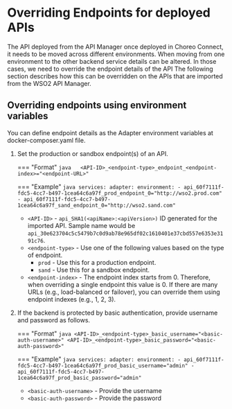 # Overriding Endpoints for deployed APIs

The API deployed from the API Manager once deployed in Choreo Connect, it needs to be moved across different environments. When moving from one environment to the other backend service details can be altered. In those cases, we need to override the endpoint details of the API
The following section describes how this can be overridden on the APIs that are imported from the WSO2 API Manager.

## Overriding endpoints using environment variables 

You can define endpoint details as the Adapter environment variables at docker-composer.yaml file.

1. Set the production or sandbox endpoint(s) of an API.

    === "Format" 
        ``` java  
        <API-ID>_<endpoint-type>_endpoint_<endpoint-index>="<endpoint-URL>" 
        ```

    === "Example"
        ``` java
        services:
            adapter:
                environment:
                - api_60f7111f-fdc5-4cc7-b497-1cea64c6a97f_prod_endpoint_0="http://wso2.prod.com"
                - api_60f7111f-fdc5-4cc7-b497-1cea64c6a97f_sand_endpoint_0="http://wso2.sand.com"
        ```
    
    - `<API-ID>` - `api_SHA1(<apiName>:<apiVersion>)` ID generated for the imported API. Sample name would be `api_30e623704c5c5479b7c0d9ab78e965df02c1610401e37cbd557e6353e3191c76`.
    - `<endpoint-type>` - Use one of the following values based on the type of endpoint.
        - `prod` - Use this for a production endpoint.
        - `sand` - Use this for a sandbox endpoint.
    - `<endpoint-index>` - The endpoint index starts from 0. Therefore, when overriding a single endpoint this value is 0. If there are many URLs (e.g., load-balanced or failover), you can override them using endpoint indexes (e.g., 1, 2, 3).


        
2. If the backend is protected by basic authentication, provide username and password as follows.
    
    === "Format"
        ``` java
        <API-ID>_<endpoint-type>_basic_username="<basic-auth-username>"
        <API-ID>_<endpoint-type>_basic_password="<basic-auth-password>"
        ```

    === "Example"
        ``` java
        services:
            adapter:
                environment:
                - api_60f7111f-fdc5-4cc7-b497-1cea64c6a97f_prod_basic_username="admin"
                - api_60f7111f-fdc5-4cc7-b497-1cea64c6a97f_prod_basic_password="admin"
        ```
    
    - `<basic-auth-username>` - Provide the username                            
    - `<basic-auth-password>` - Provide the password
  